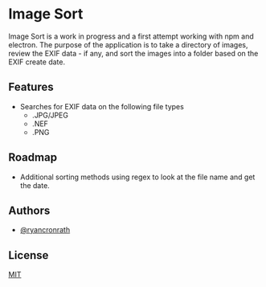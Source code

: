 # Image Sort

Image Sort is a work in progress and a first attempt working with npm and electron.  The purpose of the application is to take a directory of images, review the EXIF data - if any, and sort the images into a folder based on the EXIF create date.


## Features

- Searches for EXIF data on the following file types
    - .JPG/JPEG
    - .NEF
    - .PNG


## Roadmap

- Additional sorting methods using regex to look at the file name and get the date.



## Authors

- [@ryancronrath](https://github.com/ryancronrath)


## License

[MIT](https://choosealicense.com/licenses/mit/)


